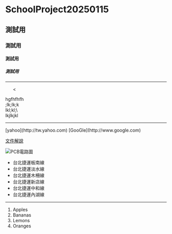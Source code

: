 # SchoolProject20250115
## 測試用
### 測試用
#### 測試用
##### 測試用

<hr>
<ul>
   <
    </ul> hgfhfhfh<br>
   ;lk;lk;k<br>
   lkl;kl;\<br>
   lkjlkjkl<br>
<hr>
[yahoo](http://tw.yahoo.com)
[GooGle](http://www.google.com)

[文件解說](doc/index.html)

![PCB電路圖](pic/PCB電路圖.jpg)</a>

<ul type="disk">
<li>台北捷運板南線</li>
<li>台北捷運淡水線</li>
<li>台北捷運木柵線</li>
<li>台北捷運新店線</li>
<li>台北捷運中和線</li>
<li>台北捷運內湖線</li>
</ul>

<hr>
<ol type="1">
<li>Apples</li>
<li>Bananas</li>
<li>Lemons</li>
<li>Oranges</li>
</ol>


